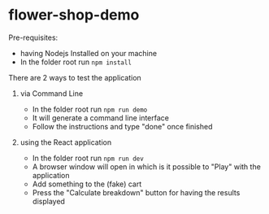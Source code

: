 # flower-shop-demo

Pre-requisites: 
- having Nodejs Installed on your machine
- In the folder root run
    `npm install`

There are 2 ways to test the application

1. via Command Line
    - In the folder root run
        `npm run demo`
    - It will generate a command line interface
    - Follow the instructions and type "done" once finished

2. using the React application
    - In the folder root run
        `npm run dev`
    - A browser window will open in which is it possible to "Play" with the application
    - Add something to the (fake) cart
    - Press the "Calculate breakdown" button for having the results displayed